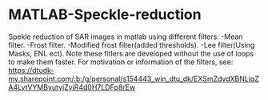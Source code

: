 # MATLAB-Speckle-reduction
Spekle reduction of SAR images in matlab using different filters: -Mean filter.  -Frost filter. -Modified frost filter(added thresholds). -Lee filter(Using Masks, ENL ect). Note these fitlers are developed without the use of loops to make them faster.  For motivation or information of the filters, see:  https://dtudk-my.sharepoint.com/:b:/g/personal/s154443_win_dtu_dk/EXSmZdvdXBNLjqZA4LytVYMByutyjZyiR4d0H7LDFp8rEw
